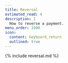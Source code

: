 ```yaml
---
title: Reversal
estimated_read: 4
description: |
  How to reverse a payment.
menu_order: 1500
icon:
  content: keyboard_return
  outlined: true
---
```


{% include reversal.md %}
